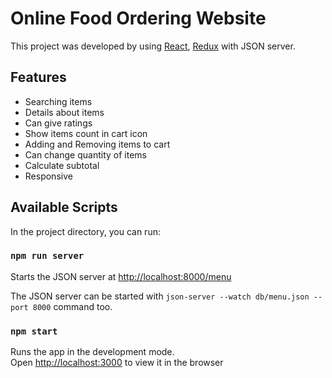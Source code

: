 # Online Food Ordering Website

This project was developed by using [React](https://reactjs.org/), [Redux](https://redux.js.org) with JSON server.

## Features
* Searching items
* Details about items
* Can give ratings 
* Show items count in cart icon 
* Adding and Removing items to cart
* Can change quantity of items
* Calculate subtotal
* Responsive

## Available Scripts

In the project directory, you can run:

### `npm run server`

Starts the JSON server at [http://localhost:8000/menu](http://localhost:8000/menu)

The JSON server can be started with `json-server --watch db/menu.json --port 8000` command too.

### `npm start`

Runs the app in the development mode.<br />
Open [http://localhost:3000](http://localhost:3000) to view it in the browser
